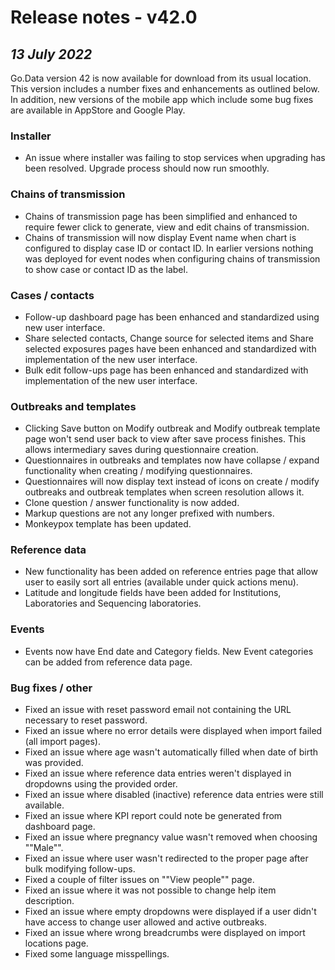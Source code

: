 # Release notes - v42.0
## ***13 July 2022***
Go.Data version 42 is now available for download from its usual location. This version includes a number fixes and enhancements as outlined below. In addition, new versions of the mobile app which include some bug fixes are available in AppStore and Google Play.

### Installer
- An issue where installer was failing to stop services when upgrading has been resolved. Upgrade process should now run smoothly.
  
### Chains of transmission
- Chains of transmission page has been simplified and enhanced to require fewer click to generate, view and edit chains of transmission.
- Chains of transmission will now display Event name when chart is configured to display case ID or contact ID. In earlier versions nothing was deployed for event nodes when configuring chains of transmission to show case or contact ID as the label.

### Cases / contacts
- Follow-up dashboard page has been enhanced and standardized using new user interface.
- Share selected contacts, Change source for selected items and Share selected exposures pages have been enhanced and standardized with implementation of the new user interface.
- Bulk edit follow-ups page has been enhanced and standardized with implementation of the new user interface.

### Outbreaks and templates
- Clicking Save button on Modify outbreak and Modify outbreak template page won't send user back to view after save process finishes. This allows intermediary saves during questionnaire creation.
- Questionnaires in outbreaks and templates now have collapse / expand functionality when creating / modifying questionnaires.
- Questionnaires will now display text instead of icons on create / modify outbreaks and outbreak templates when screen resolution allows it.
- Clone question / answer functionality is now added.
- Markup questions are not any longer prefixed with numbers.
- Monkeypox template has been updated.

### Reference data
- New functionality has been added on reference entries page that allow user to easily sort all entries (available under quick actions menu).
- Latitude and longitude fields have been added for Institutions, Laboratories and Sequencing laboratories.

### Events
- Events now have End date and Category fields. New Event categories can be added from reference data page.

### Bug fixes / other
- Fixed an issue with reset password email not containing the URL necessary to reset password.
- Fixed an issue where no error details were displayed when import failed (all import pages).
- Fixed an issue where age wasn't automatically filled when date of birth was provided.
- Fixed an issue where reference data entries weren't displayed in dropdowns using the provided order.
- Fixed an issue where disabled (inactive) reference data entries were still available.
- Fixed an issue where KPI report could note be generated from dashboard page.
- Fixed an issue where pregnancy value wasn't removed when choosing ""Male"".
- Fixed an issue where user wasn't redirected to the proper page after bulk modifying follow-ups.
- Fixed a couple of filter issues on ""View people"" page.
- Fixed an issue where it was not possible to change help item description.
- Fixed an issue where empty dropdowns were displayed if a user didn't have access to change user allowed and active outbreaks.
- Fixed an issue where wrong breadcrumbs were displayed on import locations page.
- Fixed some language misspellings.
